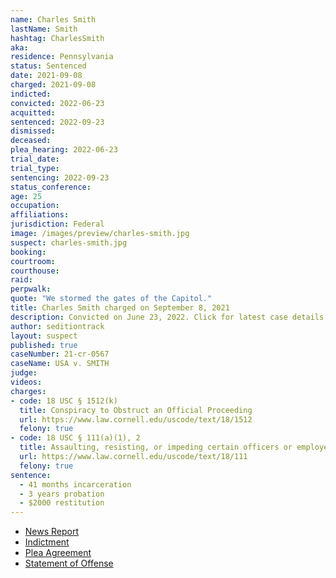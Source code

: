 ```yaml
---
name: Charles Smith
lastName: Smith
hashtag: CharlesSmith
aka:
residence: Pennsylvania
status: Sentenced
date: 2021-09-08
charged: 2021-09-08
indicted:
convicted: 2022-06-23
acquitted:
sentenced: 2022-09-23
dismissed:
deceased:
plea_hearing: 2022-06-23
trial_date:
trial_type:
sentencing: 2022-09-23
status_conference:
age: 25
occupation:
affiliations:
jurisdiction: Federal
image: /images/preview/charles-smith.jpg
suspect: charles-smith.jpg
booking:
courtroom:
courthouse:
raid:
perpwalk:
quote: "We stormed the gates of the Capitol."
title: Charles Smith charged on September 8, 2021
description: Convicted on June 23, 2022. Click for latest case details.
author: seditiontrack
layout: suspect
published: true
caseNumber: 21-cr-0567
caseName: USA v. SMITH
judge:
videos:
charges:
- code: 18 USC § 1512(k)
  title: Conspiracy to Obstruct an Official Proceeding
  url: https://www.law.cornell.edu/uscode/text/18/1512
  felony: true
- code: 18 USC § 111(a)(1), 2
  title: Assaulting, resisting, or impeding certain officers or employees (Aiding and Abetting)
  url: https://www.law.cornell.edu/uscode/text/18/111
  felony: true
sentence:
  - 41 months incarceration
  - 3 years probation
  - $2000 restitution
---
```

- [News Report](https://www.mcall.com/news/pennsylvania/mc-nws-pa-men-charged-capitol-attack-20210914-mpvo6vsozfb3zjlyochwtgndye-story.html)
- [Indictment](https://www.justice.gov/usao-dc/case-multi-defendant/file/1432686/download)
- [Plea Agreement](https://www.justice.gov/usao-dc/case-multi-defendant/file/1514731/download)
- [Statement of Offense](https://www.justice.gov/usao-dc/case-multi-defendant/file/1514736/download)
